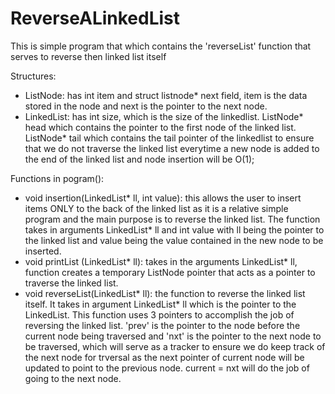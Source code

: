 # ReverseALinkedList
This is simple program that which contains the 'reverseList' function that serves to reverse then linked list itself

Structures:
- ListNode: has int item and struct listnode* next field, item is the data stored in the node and next is the pointer to the next node.
- LinkedList: has int size, which is the size of the linkedlist. ListNode* head which contains the pointer to the first node of the linked list. ListNode* tail which contains the tail pointer of the linkedlist to ensure that we do not traverse the linked list everytime a new node is added to the end of the linked list and node insertion will be O(1);

Functions in pogram():

- void insertion(LinkedList* ll, int value): this allows the user to insert items ONLY to the back of the linked list as it is a relative simple program and the main purpose is to reverse the linked list. The function takes in arguments LinkedList* ll and int value with ll being the pointer to the  linked list and value being the value contained in the new node to be inserted.
- void printList (LinkedList* ll): takes in the arguments LinkedList* ll, function creates a temporary ListNode pointer that acts as a pointer to traverse the linked list.
- void reverseList(LinkedList* ll): the function to reverse the linked list itself. It takes in argument LinkedList* ll which is the pointer to the LinkedList. This function uses 3 pointers to accomplish the job of reversing the linked list. 'prev' is the pointer to the node before the current node being traversed and 'nxt' is the pointer to the next node to be traversed, which will serve as a tracker to ensure we do keep track of the next node for trversal as the next pointer of current node will be updated to point to the previous node. current = nxt will do the job of  going to the next node.

